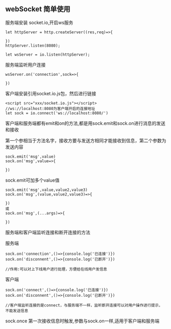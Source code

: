 ## webSocket 简单使用

服务端安装 socket.io,开启ws服务
```
let httpServer = http.createServer((res,req)=>{

})
httpServer.listen(8080);

let wsServer = io.listen(httpServer);
```
服务端监听用户连接
```
wsServer.on('connection',sock=>{
    
})
```
客户端安装引用socket.io.js包，然后进行链接
```
<script src="xxx/socket.io.js"></script>
//ws://localhost:8080为客户端开启的连接地址
let sock = io.connect('ws://localhost:8080/')
```
客户端和服务端都有emit和on的方法,都是用sock.emit和sock.on进行消息的发送和接收

第一个参相当于方法名字，接收方要与发送方相同才能接收到信息，第二个参数为发送内容

```
sock.emit('msg',value)
sock.on('msg',value=>{
    
})
```

sock.emit可加多个value值
```
sock.emit('msg',value,value2,value3)
sock.on('msg',(value,value2,value3)=>{

})
或
sock.on('msg',(...args)=>{

})
```

服务端和客户端监听连接和断开连接的方法

服务端
```
sock.on('connection',()=>{console.log('已连接')})
sock.on('disconnent',()=>{console.log('已断开')})

//作用:可以对上下线用户进行处理，方便给在线用户发信息
```

客户端
```
sock.on('connect',()=>{console.log('已连接')})
sock.on('disconnent',()=>{console.log('已断开')})

//客户端监听连接的是connect，与服务端不一样，监听断开连接可以对用户操作进行提示，不能发送信息
```

sock.once 第一次接收信息时触发,参数与sock.on一样,适用于客户端和服务端